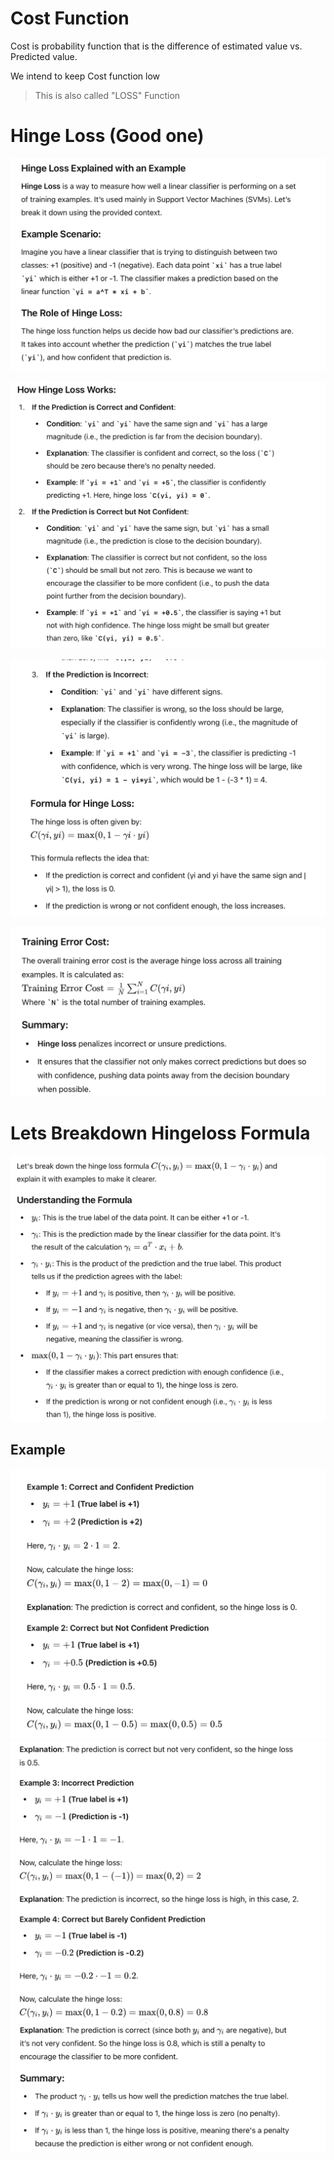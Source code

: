 # Cost Function

Cost is probability function that is the difference of estimated value vs. Predicted value.

We intend to keep Cost function low

> This is also called "LOSS" Function
>
# Hinge Loss (Good one)
![alt text](image-9.png)

![alt text](image-10.png)

![alt text](image-12.png)

![alt text](image-13.png)

# Lets Breakdown Hingeloss Formula

![alt text](image-14.png)

## Example
![alt text](image-15.png)
![alt text](image-16.png)
![alt text](image-17.png)